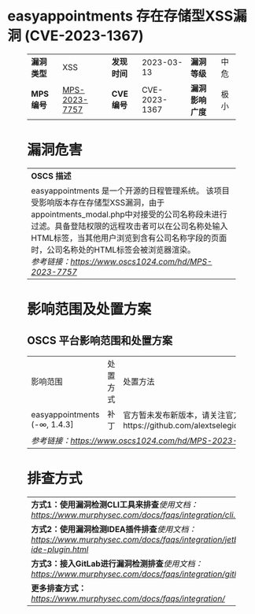 # easyappointments 存在存储型XSS漏洞 (CVE-2023-1367)
<figure class="wp-block-table">
    <table>
        <tbody>
        <tr>
            <td><strong>漏洞类型</strong></td>
            <td>XSS</td>
            <td><strong>发现时间</strong></td>
            <td>2023-03-13</td>
            <td><strong>漏洞等级</strong></td>
            <td>中危</td>
        </tr>
        <tr>
            <td><strong>MPS编号</strong></td>
            <td><a href="https://www.oscs1024.com/hd/MPS-2023-7757">MPS-2023-7757</a></td>
            <td><strong>CVE编号</strong></td>
            <td>CVE-2023-1367</td>
            <td><strong>漏洞影响广度</strong></td>
            <td>极小</td>
        </tr>
        </tbody>
    </table>
</figure>


<figure class="wp-block-table">
    <h1 class="wp-block-heading">漏洞危害</h1>
    <table>
        <tbody>
        <tr>
            <td><strong>OSCS 描述</strong></td>
        </tr>
        <tr>
            <td>easyappointments 是一个开源的日程管理系统。
该项目受影响版本存在存储型XSS漏洞，由于appointments_modal.php中对接受的公司名称段未进行过滤。具备登陆权限的远程攻击者可以在公司名称处输入HTML标签，当其他用户浏览到含有公司名称字段的页面时，公司名称处的HTML标签会被浏览器渲染。<br><em>参考链接：<a
                    href="https://www.oscs1024.com/hd/MPS-2023-7757">https://www.oscs1024.com/hd/MPS-2023-7757</a></em>
            </td>
        </tr>
        </tbody>
    </table>
</figure>


<figure class="wp-block-table alignleft">
    <h1 class="wp-block-heading">影响范围及处置方案</h1>
    <h2 class="wp-block-heading"><strong>OSCS</strong> <strong>平台影响范围和处置方案</strong></h2>
    <table>
        <tbody>
        <tr>
            <td>影响范围</td>
            <td>处置方式</td>
            <td>处置方法</td>
        </tr>
        <tr><td rowspan="1">easyappointments (-∞, 1.4.3]</td><td>补丁</td><td>官方暂未发布新版本，请关注官方通告：https://github.com/alextselegidis/easyappointments</td></tr>
        <tr>
            <td colspan="3"><em>参考链接：</em><em><a
                    href="https://www.oscs1024.com/hd/MPS-2023-7757">https://www.oscs1024.com/hd/MPS-2023-7757</a></em></td>
        </tr>
        </tbody>
    </table>
</figure>


<figure class="wp-block-table">
    <h1 class="wp-block-heading">排查方式</h1>
    <table>
        <tbody>
        <tr>
            <td><strong>方式1：使用漏洞检测CLI工具来排查</strong><em>使用文档：<a
                    href="https://www.murphysec.com/docs/faqs/integration/cli.html">https://www.murphysec.com/docs/faqs/integration/cli.html</a></em>
            </td>
        </tr>
        <tr>
            <td><strong>方式2：使用漏洞检测IDEA插件排查</strong><em>使用文档：<a
                    href="https://www.murphysec.com/docs/faqs/integration/jetbrains-ide-plugin.html">https://www.murphysec.com/docs/faqs/integration/jetbrains-ide-plugin.html</a></em>
            </td>
        </tr>
        <tr>
            <td><strong>方式3：接入GitLab进行漏洞检测排查</strong><em>使用文档：<a
                    href="https://www.murphysec.com/docs/faqs/integration/gitlab.html">https://www.murphysec.com/docs/faqs/integration/gitlab.html</a></em>
            </td>
        </tr>
        <tr>
            <td><strong>更多排查方式：</strong><em><a
                    href="https://www.murphysec.com/docs/faqs/integration/">https://www.murphysec.com/docs/faqs/integration/</a></em>
            </td>
        </tr>
        </tbody>
    </table>
</figure>